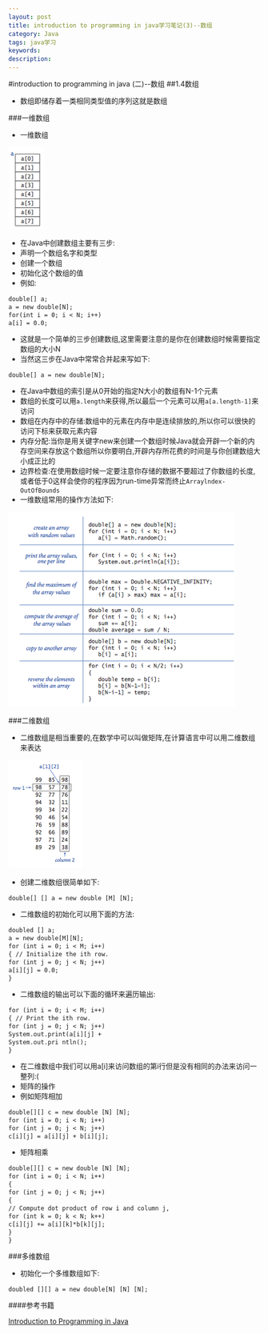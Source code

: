 ```yaml
---
layout: post
title: introduction to programming in java学习笔记(3)--数组
category: Java
tags: java学习
keywords:
description:
---
```

#introduction to programming in java (二)--数组
##1.4数组
* 数组即储存着一类相同类型值的序列这就是数组

###一维数组
* 一维数组

![array](/public/img/java/array.png)

* 在Java中创建数组主要有三步:
* 声明一个数组名字和类型
* 创建一个数组
* 初始化这个数组的值
* 例如:

```
double[] a;
a = new double[N];
for(int i = 0; i < N; i++)
a[i] = 0.0;
```

* 这就是一个简单的三步创建数组,这里需要注意的是你在创建数组时候需要指定数组的大小N
* 当然这三步在Java中常常合并起来写如下:

```
double[] a = new double[N];
```

* 在Java中数组的索引是从0开始的指定N大小的数组有N-1个元素
* 数组的长度可以用`a.length`来获得,所以最后一个元素可以用`a[a.length-1]`来访问
* 数组在内存中的存储:数组中的元素在内存中是连续排放的,所以你可以很快的访问下标来获取元素内容
* 内存分配:当你是用关键字new来创建一个数组时候Java就会开辟一个新的内存空间来存放这个数组所以你要明白,开辟内存所花费的时间是与你创建数组大小成正比的
* 边界检查:在使用数组时候一定要注意你存储的数据不要超过了你数组的长度,或者低于0这样会使你的程序因为run-time异常而终止`Arraylndex-OutOfBounds`
* 一维数组常用的操作方法如下:

![arrays-examples](/public/img/java/arrays-examples.png)


###二维数组
* 二维数组是相当重要的,在数学中可以叫做矩阵,在计算语言中可以用二维数组来表达

![array2d](/public/img/java/arrays2d.png)

* 创建二维数组很简单如下:

```
double[] [] a = new double [M] [N];
```

* 二维数组的初始化可以用下面的方法:

```
doubled [] a;
a = new double[M][N];
for (int i = 0; i < M; i++)
{ // Initialize the ith row.
for (int j = 0; j < N; j++)
a[i][j] = 0.0;
}
```

* 二维数组的输出可以下面的循环来遍历输出:

```
for (int i = 0; i < M; i++)
{ // Print the ith row.
for (int j = 0; j < N; j++)
System.out.print(a[i][j] +
System.out.pri ntln();
}
```

* 在二维数组中我们可以用a[i]来访问数组的第i行但是没有相同的办法来访问一整列:(
* 矩阵的操作
* 例如矩阵相加

```
double[][] c = new double [N] [N];
for (int i = 0; i < N; i++)
for (int j = 0; j < N; j++)
c[i][j] = a[i][j] + b[i][j];
```

* 矩阵相乘

```
double[][] c = new double [N] [N];
for (int i = 0; i < N; i++)
{
for (int j = 0; j < N; j++)
{
// Compute dot product of row i and column j,
for (int k = 0; k < N; k++)
c[i][j] += a[i][k]*b[k][j];
}
}
```

###多维数组
* 初始化一个多维数组如下:

```
doubled [][] a = new double[N] [N] [N];
```


####参考书籍

[Introduction to Programming in Java](http://introcs.cs.princeton.edu/java/home/)